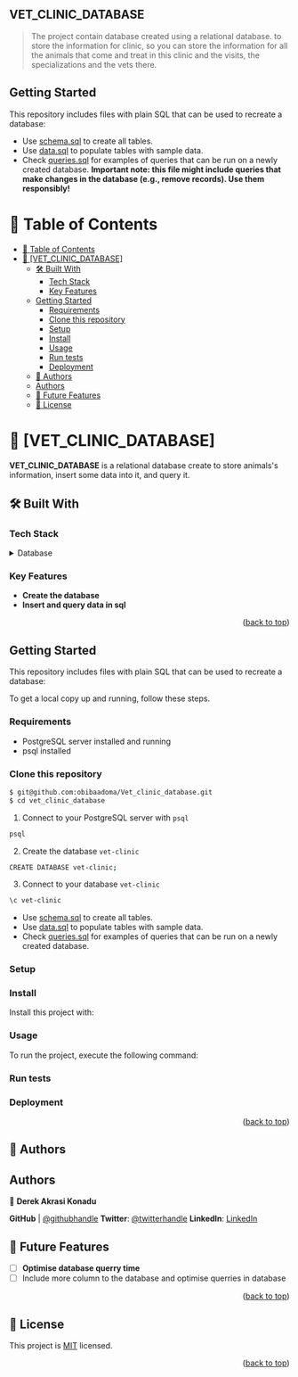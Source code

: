 ## VET_CLINIC_DATABASE

> The project contain database created using a relational database. to store the information for clinic, so you can store the information for all the animals that come and treat in this clinic and the visits, the specializations and the vets there. 
## Getting Started

This repository includes files with plain SQL that can be used to recreate a database:

- Use [schema.sql](./schema.sql) to create all tables.
- Use [data.sql](./data.sql) to populate tables with sample data.
- Check [queries.sql](./queries.sql) for examples of queries that can be run on a newly created database. **Important note: this file might include queries that make changes in the database (e.g., remove records). Use them responsibly!**

<a name="readme-top"></a>
# 📗 Table of Contents

- [📗 Table of Contents](#-table-of-contents)
- [📖 \[VET\_CLINIC\_DATABASE\] ](#-vet_clinic_database-)
  - [🛠 Built With ](#-built-with-)
    - [Tech Stack ](#tech-stack-)
    - [Key Features ](#key-features-)
  - [Getting Started](#getting-started-1)
    - [Requirements](#requirements)
    - [Clone this repository](#clone-this-repository)
    - [Setup](#setup)
    - [Install](#install)
    - [Usage](#usage)
    - [Run tests](#run-tests)
    - [Deployment](#deployment)
  - [👥 Authors ](#-authors-)
  - [Authors](#authors)
  - [🔭 Future Features ](#-future-features-)
  - [📝 License ](#-license-)

<!-- PROJECT DESCRIPTION -->

# 📖 [VET_CLINIC_DATABASE] <a name="about-project"></a>


**VET_CLINIC_DATABASE** is a relational database create to store animals's information, insert some data into it, and query it.

## 🛠 Built With <a name="built-with"></a>

### Tech Stack <a name="tech-stack"></a>

<details>
<summary>Database</summary>
  <ul>
    <li><a href="https://www.postgresql.org/">PostgreSQL</a></li>
  </ul>
</details>

<!-- Features -->

### Key Features <a name="key-features"></a>

- **Create the database**
- **Insert and query data in sql**

<p align="right">(<a href="#readme-top">back to top</a>)</p>

<!-- GETTING STARTED -->

## Getting Started

This repository includes files with plain SQL that can be used to recreate a database:

To get a local copy up and running, follow these steps.
### Requirements
- PostgreSQL server installed and running
- psql installed

### Clone this repository

```bash
$ git@github.com:obibaadoma/Vet_clinic_database.git
$ cd vet_clinic_database
```
1. Connect to your PostgreSQL server with `psql`
```bash
psql
```
2. Create the database `vet-clinic`
```bash
CREATE DATABASE vet-clinic;
```
3. Connect to your database `vet-clinic`
```bash
\c vet-clinic
```

- Use [schema.sql](./schema.sql) to create all tables.
- Use [data.sql](./data.sql) to populate tables with sample data.
- Check [queries.sql](./queries.sql) for examples of queries that can be run on a newly created database.
### Setup

### Install

Install this project with:

### Usage

To run the project, execute the following command:

### Run tests

### Deployment


<p align="right">(<a href="#readme-top">back to top</a>)</p>

<!-- AUTHORS -->

## 👥 Authors <a name="authors"></a>

## Authors

👤 **Derek Akrasi Konadu**

 **GitHub**  | [@githubhandle](https://github.com/obibaadoma)
**Twitter**: [@twitterhandle](https://twitter.com/obibakwekuadoma)
**LinkedIn**: [LinkedIn](https://linkedin.com/in/derek-akrasi-konadu)

<!-- FUTURE FEATURES -->

## 🔭 Future Features <a name="future-features"></a>


- [ ] **Optimise database querry time**
- [ ] Include more column to the database and optimise querries in database

<p align="right">(<a href="#readme-top">back to top</a>)</p>

<!-- LICENSE -->

## 📝 License <a name="license"></a>

This project is [MIT](/MIT.md) licensed.

<p align="right">(<a href="#readme-top">back to top</a>)</p>


